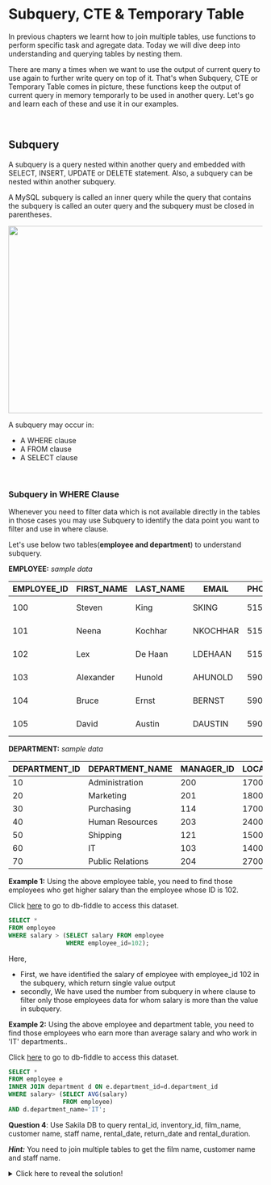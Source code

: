 # Subquery, CTE & Temporary Table

In previous chapters we learnt how to join multiple tables, use functions to perform specific task and agregate data. Today we will dive deep into understanding and querying tables by nesting them. 

There are many a times when we want to use the output of current query to use again to further write query on top of it. That's when Subquery, CTE or Temporary Table comes in picture, these functions keep the output of current query in memory temporarly to be used in another query. Let's go and learn each of these and use it in our examples.

<br>


## Subquery

A subquery is a query nested within another query and embedded with SELECT, INSERT, UPDATE or DELETE statement. Also, a subquery can be nested within another subquery.

A MySQL subquery is called an inner query while the query that contains the subquery is called an outer query and the subquery must be closed in parentheses.

<img src="https://user-images.githubusercontent.com/67796162/163706376-25254fc6-e262-4cb3-87e7-cfc023b8b253.png" width="800" height="371" />

A subquery may occur in:
- A WHERE clause
- A FROM clause
- A SELECT clause

<br>

### Subquery in WHERE Clause

Whenever you need to filter data which is not available directly in the tables in those cases you may use Subquery to identify the data point you want to filter and use in where clause.

Let's use below two tables(**employee and department**) to understand subquery.

**EMPLOYEE:** _sample data_

| EMPLOYEE_ID | FIRST_NAME  | LAST_NAME   | EMAIL    | PHONE_NUMBER       | HIRE_DATE  | JOB_ID     | SALARY   | COMMISSION_PCT | MANAGER_ID | DEPARTMENT_ID |
|-------------|-------------|-------------|----------|--------------------|------------|------------|----------|----------------|------------|---------------|
|         100 | Steven      | King        | SKING    | 515.123.4567       | 2003-06-17 | AD_PRES    | 24000.00 |           0.00 |          0 |            90 |
|         101 | Neena       | Kochhar     | NKOCHHAR | 515.123.4568       | 2005-09-21 | AD_VP      | 17000.00 |           0.00 |        100 |            90 |
|         102 | Lex         | De Haan     | LDEHAAN  | 515.123.4569       | 2001-01-13 | AD_VP      | 17000.00 |           0.00 |        100 |            90 |
|         103 | Alexander   | Hunold      | AHUNOLD  | 590.423.4567       | 2006-01-03 | IT_PROG    |  9000.00 |           0.00 |        102 |            60 |
|         104 | Bruce       | Ernst       | BERNST   | 590.423.4568       | 2007-05-21 | IT_PROG    |  6000.00 |           0.00 |        103 |            60 |
|         105 | David       | Austin      | DAUSTIN  | 590.423.4569       | 2005-06-25 | IT_PROG    |  4800.00 |           0.00 |        103 |            60 |

**DEPARTMENT:** _sample data_

| DEPARTMENT_ID | DEPARTMENT_NAME      | MANAGER_ID | LOCATION_ID |
|---------------|----------------------|------------|-------------|
|            10 | Administration       |        200 |        1700 |
|            20 | Marketing            |        201 |        1800 |
|            30 | Purchasing           |        114 |        1700 |
|            40 | Human Resources      |        203 |        2400 |
|            50 | Shipping             |        121 |        1500 |
|            60 | IT                   |        103 |        1400 |
|            70 | Public Relations     |        204 |        2700 |


**Example 1:** Using the above employee table, you need to find those employees who get higher salary than the employee whose ID is 102.

Click [here](https://www.db-fiddle.com/f/jd9fQokX2RcnLwJeGvYoQQ/1) to go to db-fiddle to access this dataset.

```sql
SELECT * 
FROM employee
WHERE salary > (SELECT salary FROM employee
                WHERE employee_id=102);
```

Here,
- First, we have identified the salary of employee with employee_id 102 in the subquery, which return single value output
- secondly, We have used the number from subquery in where clause to filter only those employees data for whom salary is more than the value in subquery.

**Example 2:** Using the above employee and department table, you need to find those employees who earn more than average salary and who work in 'IT' departments..

Click [here](https://www.db-fiddle.com/f/jd9fQokX2RcnLwJeGvYoQQ/1) to go to db-fiddle to access this dataset.


```sql
SELECT *
FROM employee e
INNER JOIN department d ON e.department_id=d.department_id
WHERE salary> (SELECT AVG(salary) 
               FROM employee)
AND d.department_name='IT';
```


**Question 4**: Use Sakila DB to query rental_id, inventory_id, film_name, customer name, staff name, rental_date, return_date and rental_duration. 

**_Hint:_** You need to join multiple tables to get the film name, customer name and staff name.

<details>
 <Summary>Click here to reveal the solution!</Summary>

```sql
SELECT 
r.rental_id, 
r.inventory_id, 
f.title as film_name,
r.customer_id, 
CONCAT(c.first_name, ' ', c.last_name) as customer_name,
CONCAT(s.first_name, ' ', s.last_name) as staff_name,
r.rental_date, 
r.return_date, 
DATEDIFF(r.return_date,r.rental_date) days_rented
FROM sakila.rental r
LEFT JOIN sakila.inventory i ON r.inventory_id=i.inventory_id
LEFT JOIN sakila.film_text f ON i.film_id=f.film_id
LEFT JOIN sakila.customer c ON r.customer_id=c.customer_id
LEFT JOIN sakila.staff s ON r.staff_id=s.staff_id;
```
</details>



